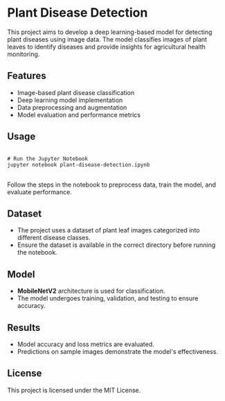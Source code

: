 <!DOCTYPE html>

<h1>Plant Disease Detection</h1>

<p>This project aims to develop a deep learning-based model for detecting plant diseases using image data. 
The model classifies images of plant leaves to identify diseases and provide insights for agricultural health monitoring.</p>

<h2>Features</h2>
<ul>
    <li>Image-based plant disease classification</li>
    <li>Deep learning model implementation</li>
    <li>Data preprocessing and augmentation</li>
    <li>Model evaluation and performance metrics</li>
</ul>

<h2>Usage</h2>
<pre>
<code>
# Run the Jupyter Notebook
jupyter notebook plant-disease-detection.ipynb
</code>
</pre>
<p>Follow the steps in the notebook to preprocess data, train the model, and evaluate performance.</p>

<h2>Dataset</h2>
<ul>
    <li>The project uses a dataset of plant leaf images categorized into different disease classes.</li>
    <li>Ensure the dataset is available in the correct directory before running the notebook.</li>
</ul>

<h2>Model</h2>
<ul>
    <li><strong>MobileNetV2</strong> architecture is used for classification.</li>
    <li>The model undergoes training, validation, and testing to ensure accuracy.</li>
</ul>

<h2>Results</h2>
<ul>
    <li>Model accuracy and loss metrics are evaluated.</li>
    <li>Predictions on sample images demonstrate the model's effectiveness.</li>
</ul>

<h2>License</h2>
<p>This project is licensed under the MIT License.</p>

</body>
</html>
